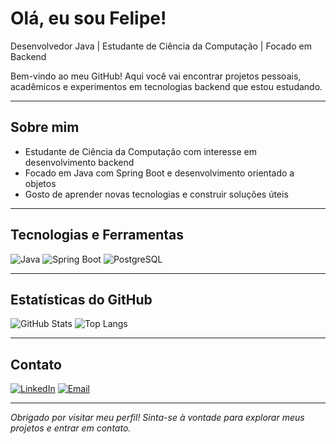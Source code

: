 # Olá, eu sou Felipe!

Desenvolvedor Java | Estudante de Ciência da Computação | Focado em Backend

Bem-vindo ao meu GitHub! Aqui você vai encontrar projetos pessoais, acadêmicos e experimentos em tecnologias backend que estou estudando.

---

## Sobre mim

- Estudante de Ciência da Computação com interesse em desenvolvimento backend
- Focado em Java com Spring Boot e desenvolvimento orientado a objetos
- Gosto de aprender novas tecnologias e construir soluções úteis

---

## Tecnologias e Ferramentas

![Java](https://img.shields.io/badge/Java-ED8B00?style=for-the-badge&logo=java&logoColor=white)
![Spring Boot](https://img.shields.io/badge/Spring%20Boot-6DB33F?style=for-the-badge&logo=spring-boot&logoColor=white)
![PostgreSQL](https://img.shields.io/badge/PostgreSQL-4169E1?style=for-the-badge&logo=postgresql&logoColor=white)

---

## Estatísticas do GitHub

![GitHub Stats](https://github-readme-stats.vercel.app/api?username=FelipeLucas16&show_icons=true&theme=blue-green)
![Top Langs](https://github-readme-stats.vercel.app/api/top-langs/?username=FelipeLucas16&layout=compact&theme=blue-green)

---

## Contato

[![LinkedIn](https://img.shields.io/badge/LinkedIn-blue?logo=linkedin&style=for-the-badge)](https://www.linkedin.com/in/felipe-lucas-0442a426b/)
[![Email](https://img.shields.io/badge/Email-D14836?style=for-the-badge&logo=gmail&logoColor=white)](mailto:arq.felipe.f@gmail.com)

---

*Obrigado por visitar meu perfil! Sinta-se à vontade para explorar meus projetos e entrar em contato.*
